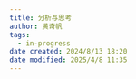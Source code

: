 ```yaml
---
title: 分析与思考
author: 黄奇帆
tags:
  - in-progress
date created: 2024/8/13 18:20
date modified: 2025/4/8 11:35
---
```

